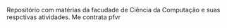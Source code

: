Repositório com matérias da facudade de Ciência da Computação e suas respctivas atividades. Me contrata pfvr
